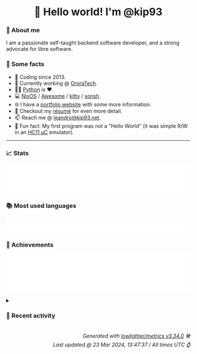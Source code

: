 <!-- README template, populated using this action:
     https://github.com/kip93/kip93/blob/main/.github/workflows/readme.yml. -->

<h1 align="center">👋 Hello world! I'm @kip93</h1> <!-- LOGIN => username -->

### 👤 About me

I am a passionate self-taught backend software developer, and a strong advocate for libre software.


### 💬 Some facts

* 📅 Coding since 2013.
* 💼 Currently working @ [OroraTech](https://ororatech.com/).
* 👨‍💻 [Python](https://github.com/search?q=user%3Akip93&l=python) is ❤️. <!-- LOGIN => username -->
* 💻 [NixOS](https://github.com/NixOS/) /
     [Awesome](https://github.com/awesomeWM/) /
     [kitty](https://github.com/kovidgoyal/kitty/) /
     [xonsh](https://github.com/xonsh/).
* 🌐 I have a [portfolio website](https://kip93.net/) with some more information.
* 📝 Checkout my [résumé](https://kip93.net/resume/) for even more detail.
* 📫 Reach me @ [leandro@kip93.net](mailto:leandro@kip93.net).
* 🎲 Fun fact: My first program was not a "Hello World" (it was simple R/W in an [HC11 µC](https://en.wikipedia.org/wiki/68HC11) emulator).


-----------------------------------------------------------------------------------------------------------------------


### 📈 Stats

![](./stats.svg)


### 📚 Most used languages <!-- by percentage, in decreasing order -->

![](./languages.svg)


### 🏅 Achievements

![](./achievements.svg)


<details> <!-- Last activity -->
<!-- Almost verbatim copy of https://github.com/lowlighter/metrics/blob/latest/source/templates/markdown/partials/activity.ejs, but restructured to be foldable. -->
<summary><h3>📰 Recent activity</h3></summary>

* ➡️ Pushed 2 commits in [nixcon/NixConContent](https://github.com/nixcon/NixConContent) on branch `main`
  * [#d1299e5](https://github.com/nixcon/NixConContent/commit/d1299e5) Merge pull request #31 from ibizaman/ibizaman

Add self-hosting with modules contracts
  * [#51018ee](https://github.com/nixcon/NixConContent/commit/51018ee) add self-hosting with modules contracts
  * *On 21 Mar 2024, 17:26:56*
* 🔃 Merged [#31 Add self-hosting with modules contracts](https://github.com/nixcon/NixConContent/pull/31) in [nixcon/NixConContent](https://github.com/nixcon/NixConContent)
                * 1 file changed `++0 --0`
  * *On 21 Mar 2024, 17:26:55*
* 🔃 Merged [#30 add slides for talk &#34;Building Robots with Nix and Bazel&#34;](https://github.com/nixcon/NixConContent/pull/30) in [nixcon/NixConContent](https://github.com/nixcon/NixConContent)
                * 1 file changed `++0 --0`
  * *On 21 Mar 2024, 17:26:18*
* ➡️ Pushed 2 commits in [nixcon/NixConContent](https://github.com/nixcon/NixConContent) on branch `main`
  * [#f683e14](https://github.com/nixcon/NixConContent/commit/f683e14) Merge pull request #30 from badmutex/add-talk-building-robots-with-nix-and-bazel

add slides for talk &#34;Building Robots with Nix and Bazel&#34;
  * [#e80c2d9](https://github.com/nixcon/NixConContent/commit/e80c2d9) add slides for talk &#34;Building Robots with Nix and Bazel&#34;
  * *On 21 Mar 2024, 17:26:19*
</details>


<h6 align="right"><em>
    Generated with <a href="https://github.com/lowlighter/metrics/tree/latest/">lowlighter/metrics v3.34.0</a> 🛠️<br> <!-- VERSION => MAJOR.minor.patch -->
    Last updated @ 23 Mar 2024, 13:47:37 / All times UTC ⌚ <!-- meta.generated => DD/MM/YYYY, hh:mm -->
</em></h6>
